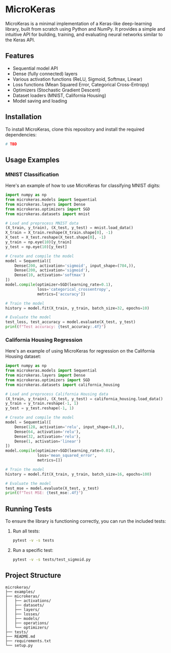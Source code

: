 # MicroKeras

MicroKeras is a minimal implementation of a Keras-like deep-learning library, built from scratch using Python and NumPy. It provides a simple and intuitive API for building, training, and evaluating neural networks similar to the Keras API.

## Features

- Sequential model API
- Dense (fully connected) layers
- Various activation functions (ReLU, Sigmoid, Softmax, Linear)
- Loss functions (Mean Squared Error, Categorical Cross-Entropy)
- Optimizers (Stochastic Gradient Descent)
- Dataset loaders (MNIST, California Housing)
- Model saving and loading

## Installation

To install MicroKeras, clone this repository and install the required dependencies:

```bash
# TBD
```

## Usage Examples

### MNIST Classification

Here's an example of how to use MicroKeras for classifying MNIST digits:

```python
import numpy as np
from microkeras.models import Sequential
from microkeras.layers import Dense
from microkeras.optimizers import SGD
from microkeras.datasets import mnist

# Load and preprocess MNIST data
(X_train, y_train), (X_test, y_test) = mnist.load_data()
X_train = X_train.reshape(X_train.shape[0], -1)
X_test = X_test.reshape(X_test.shape[0], -1)
y_train = np.eye(10)[y_train]
y_test = np.eye(10)[y_test]

# Create and compile the model
model = Sequential([
    Dense(200, activation='sigmoid', input_shape=(784,)),
    Dense(200, activation='sigmoid'),
    Dense(10, activation='softmax')
])
model.compile(optimizer=SGD(learning_rate=0.1),
              loss='categorical_crossentropy',
              metrics=['accuracy'])

# Train the model
history = model.fit(X_train, y_train, batch_size=32, epochs=10)

# Evaluate the model
test_loss, test_accuracy = model.evaluate(X_test, y_test)
print(f"Test accuracy: {test_accuracy:.4f}")
```

### California Housing Regression

Here's an example of using MicroKeras for regression on the California Housing dataset:

```python
import numpy as np
from microkeras.models import Sequential
from microkeras.layers import Dense
from microkeras.optimizers import SGD
from microkeras.datasets import california_housing

# Load and preprocess California Housing data
(X_train, y_train), (X_test, y_test) = california_housing.load_data()
y_train = y_train.reshape(-1, 1)
y_test = y_test.reshape(-1, 1)

# Create and compile the model
model = Sequential([
    Dense(128, activation='relu', input_shape=(8,)),
    Dense(64, activation='relu'),
    Dense(32, activation='relu'),
    Dense(1, activation='linear')
])
model.compile(optimizer=SGD(learning_rate=0.01),
              loss='mean_squared_error',
              metrics=[])

# Train the model
history = model.fit(X_train, y_train, batch_size=16, epochs=100)

# Evaluate the model
test_mse = model.evaluate(X_test, y_test)
print(f"Test MSE: {test_mse:.4f}")
```

## Running Tests

To ensure the library is functioning correctly, you can run the included tests:

1. Run all tests:
   ```bash
   pytest -v -s tests
   ```

2. Run a specific test:
   ```bash
   pytest -v -s tests/test_sigmoid.py
   ```

## Project Structure

```
microkeras/
├── examples/
├── microkeras/
│   ├── activations/
│   ├── datasets/
│   ├── layers/
│   ├── losses/
│   ├── models/
│   ├── operations/
│   └── optimizers/
├── tests/
├── README.md
├── requirements.txt
└── setup.py
```
